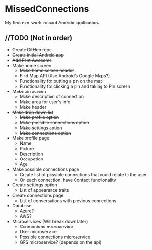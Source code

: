 # MissedConnections
My first non-work-related Android application.

## //TODO (Not in order)
- ~~Create GitHub repo~~
- ~~Create initial Android app~~
- ~~Add Font Awesome~~
- Make home screen
  - ~~Make home screen header~~
  - Find Map API (Use Android's Google Maps?)
  - Functionality for putting a pin on the map
  - Functionality for clicking a pin and taking to Pin screen
- Make pin screen
  - Make description of connection
  - Make area for user's info
  - Make header
- ~~Make drop down list~~
  - ~~Make profile option~~
  - ~~Make possible connections option~~
  - ~~Make settings option~~
  - ~~Make connections option~~
- Make profile page
  - Name
  - Picture
  - Description
  - Occupation
  - Age
- Make possible connections page
  - Create list of possible connections that could relate to the user
  - On each connection, have Contact functionality
- Create settings option
  - List of appearance traits
- Create connections page
  - List of conversations with previous connections
- Database
  - Azure?
  - AWS?
- Microservices (Will break down later)
  - Connections microservice
  - User microservice
  - Possible connections microservice
  - GPS microservice? (depends on the api)
